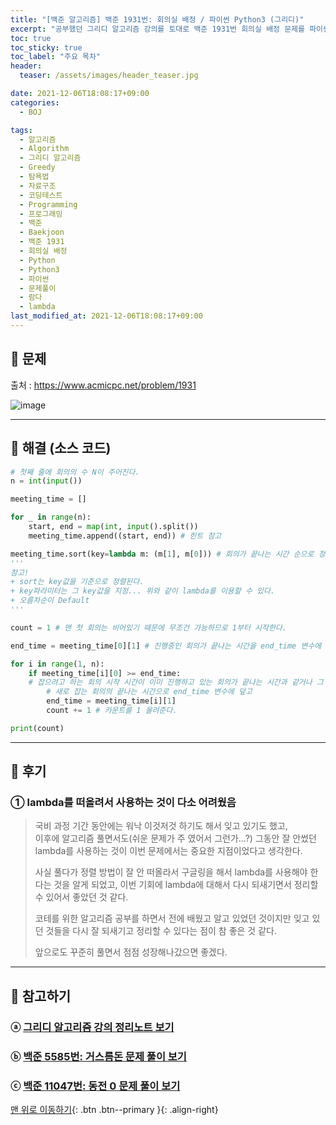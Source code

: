 ```yaml
---
title: "[백준 알고리즘] 백준 1931번: 회의실 배정 / 파이썬 Python3 (그리디)"
excerpt: "공부했던 그리디 알고리즘 강의를 토대로 백준 1931번 회의실 배정 문제를 파이썬으로 풀어보았다."
toc: true
toc_sticky: true
toc_label: "주요 목차"
header:
  teaser: /assets/images/header_teaser.jpg

date: 2021-12-06T18:08:17+09:00
categories:
  - BOJ

tags:
  - 알고리즘
  - Algorithm
  - 그리디 알고리즘
  - Greedy
  - 탐욕법
  - 자료구조
  - 코딩테스트
  - Programming
  - 프로그래밍
  - 백준
  - Baekjoon
  - 백준 1931
  - 회의실 배정
  - Python
  - Python3
  - 파이썬
  - 문제풀이
  - 람다
  - lambda
last_modified_at: 2021-12-06T18:08:17+09:00
---
```


## 🔔 문제

출처 : <https://www.acmicpc.net/problem/1931>

![image](https://user-images.githubusercontent.com/78403443/144815937-482743ba-06cd-4ed1-9320-44c1ce0987e8.png)

---

## 🔐 해결 (소스 코드)

```python
# 첫째 줄에 회의의 수 N이 주어진다.
n = int(input())

meeting_time = []

for _ in range(n):
    start, end = map(int, input().split())
    meeting_time.append((start, end)) # 힌트 참고

meeting_time.sort(key=lambda m: (m[1], m[0])) # 회의가 끝나는 시간 순으로 정렬
'''
참고!
+ sort는 key값을 기준으로 정렬된다.
+ key파라미터는 그 key값을 지정... 위와 같이 lambda를 이용할 수 있다.
+ 오름차순이 Default
'''

count = 1 # 맨 첫 회의는 비어있기 때문에 무조건 가능하므로 1부터 시작한다.

end_time = meeting_time[0][1] # 진행중인 회의가 끝나는 시간을 end_time 변수에 지정

for i in range(1, n):
    if meeting_time[i][0] >= end_time:
    # 잡으려고 하는 회의 시작 시간이 이미 진행하고 있는 회의가 끝나는 시간과 같거나 그 이후면
        # 새로 잡는 회의의 끝나는 시간으로 end_time 변수에 덮고    
        end_time = meeting_time[i][1] 
        count += 1 # 카운트를 1 올려준다.

print(count)
```

---

## 📝 후기

### ① lambda를 떠올려서 사용하는 것이 다소 어려웠음

>국비 과정 기간 동안에는 워낙 이것저것 하기도 해서 잊고 있기도 했고,<br>이후에 알고리즘 풀면서도(쉬운 문제가 주 였어서 그런가...?) 그동안 잘 안썼던 lambda를 사용하는 것이 이번 문제에서는 중요한 지점이었다고 생각한다.
>
>사실 풀다가 정렬 방법이 잘 안 떠올라서 구글링을 해서 lambda를 사용해야 한다는 것을 알게 되었고, 이번 기회에 lambda에 대해서 다시 되새기면서 정리할 수 있어서 좋았던 것 같다.
>
>코테를 위한 알고리즘 공부를 하면서 전에 배웠고 알고 있었던 것이지만 잊고 있던 것들을 다시 잘 되새기고 정리할 수 있다는 점이 참 좋은 것 같다. 
>
>앞으로도 꾸준히 풀면서 점점 성장해나갔으면 좋겠다.

---

## 👣 참고하기

### ⓐ [그리디 알고리즘 강의 정리노트 보기](https://iceman-brandon.github.io/playdata%20algo/%ED%83%90%EC%9A%95%EB%B2%95/)

### ⓑ [백준 5585번: 거스름돈 문제 풀이 보기](https://iceman-brandon.github.io/boj/%EB%B0%B1%EC%A4%80_5585%EB%B2%88_%EA%B1%B0%EC%8A%A4%EB%A6%84%EB%8F%88/)

### ⓒ [백준 11047번: 동전 0 문제 풀이 보기](https://iceman-brandon.github.io/boj/%EB%B0%B1%EC%A4%80_11047%EB%B2%88_%EB%8F%99%EC%A0%84-0/)

[맨 위로 이동하기](#){: .btn .btn--primary }{: .align-right}